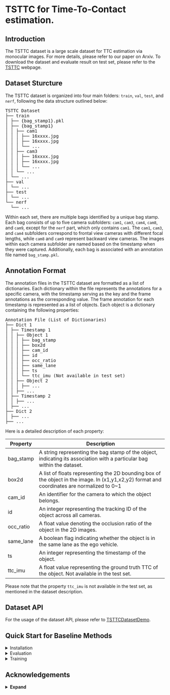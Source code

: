 # TSTTC for Time-To-Contact estimation.

## Introduction
The TSTTC dataset is a large scale dataset for TTC estimation via monocular images. For more details, please refer to our paper on Arxiv. To download the dataset and evaluate result on test set, please refer to the [TSTTC](https://open-dataset.tusen.ai/) webpage.

## Dataset Sturcture

The TSTTC dataset is organized into four main folders: `train`, `val`, `test`, and `nerf`, following the data structure outlined below:


<pre>
TSTTC Dataset
├── train
│ ├── {bag_stamp1}.pkl
│ ├── {bag_stamp1}
│ │ ├── cam1
│ │ │ ├── 16xxxx.jpg
│ │ │ ├── 16xxxx.jpg
│ │ │ └── ...
│ │ ├── cam3
│ │ │ ├── 16xxxx.jpg
│ │ │ ├── 16xxxx.jpg
│ │ │ └── ...
│ │ └── ...
│ └── ...
├── val
│ └── ...
├── test
│ └── ...
└── nerf
  └── ...
</pre>

Within each set, there are multiple bags identified by a unique bag stamp. Each bag consists of up to five camera subfolders: `cam1`, `cam3`, `cam4`, `cam8`, and `cam9`, except for the `nerf` part, which only contains `cam1`. The `cam1`, `cam3`, and `cam4` subfolders correspond to frontal view cameras with different focal lengths, while `cam8` and `cam9` represent backward view cameras. The images within each camera subfolder are named based on the timestamp when they were captured. Additionally, each bag is associated with an annotation file named `bag_stamp.pkl`.

## Annotation Format

The annotation files in the TSTTC dataset are formatted as a list of dictionaries. Each dictionary within the file represents the annotations for a specific camera, with the timestamp serving as the key and the frame annotations as the corresponding value. The frame annotation for each timestamp is represented as a list of objects. Each object is a dictionary containing the following properties:


<pre>
Annotation File (List of Dictionaries)
├── Dict 1
│ ├── Timestamp 1
│ │ ├── Object 1
│ │ │ ├── bag_stamp
│ │ │ ├── box2d
│ │ │ ├── cam_id
│ │ │ ├── id
│ │ │ ├── occ_ratio
│ │ │ ├── same_lane
│ │ │ ├── ts
│ │ │ └── ttc_imu (Not available in test set)
│ │ ├── Object 2
│ │ │ ├── ...
│ │ ├── ...
│ ├── Timestamp 2
│ │ ├── ...
│ ├── ...
├── Dict 2
│ ├── ...
├── ...
</pre>

Here is a detailed description of each property:

| Property        | Description                                                                                                                |
|-----------------|----------------------------------------------------------------------------------------------------------------------------|
| bag_stamp       | A string representing the bag stamp of the object, indicating its association with a particular bag within the dataset.    |
| box2d           | A list of floats representing the 2D bounding box of the object in the image. In (x1,y1,x2,y2) format and coordinates are normalized to 0~1 |
| cam_id          | An identifier for the camera to which the object belongs.                                                                 |
| id              | An integer representing the tracking ID of the object across all cameras.                                                |
| occ_ratio       | A float value denoting the occlusion ratio of the object in the 2D images.                                               |
| same_lane       | A boolean flag indicating whether the object is in the same lane as the ego vehicle.                                     |
| ts              | An integer representing the timestamp of the object.                                                                     |
| ttc_imu         | A float value representing the ground truth TTC of the object. Not available in the test set.         |

Please note that the property `ttc_imu` is not available in the test set, as mentioned in the dataset description. 


## Dataset API
For the usage of the dataset API, please refer to [TSTTCDatasetDemo](./data/TSTTCDatasetDemo.ipynb).

## Quick Start for Baseline Methods
<details>
<summary>Installation</summary>

Install TSTTC from source.
```shell
git clone git@github.com:YuHengsss/TSTTC.git
cd TSTTC
```

Create conda env.
```shell
conda create -n TSTTC python=3.7

conda activate TSTTC

pip install -r requirements.txt

cd cuda_ops

pip3 install -v -e .

cd ..
```
</details>


<details> 
<summary>Evaluation</summary>

### Evaluate the Pixel MSE.
```shell
python tools/eval_baseline.py --path [path_to_your_val_set]
```

### Evaluate the Deep Scale

Step1. Replace the valset_dir and valAnnoPath of the [exp_file](./exp/Deep_TTC.py) to the path of your own validation set 


Step2. Run the evaluation code
```shell
python tools/eval.py -f ./exp/Deep_TTC.py -c [path_to_your_weights] --path [path_to_your_val_set] -d 1 -b 8 --fp16 --box_level
```

</details>

<details>
<summary>Training</summary>
Step1. Replace the trainset_dir and trainAnnoPath of the [exp_file](./exp/Deep_TTC.py) to the path of your own training set

Step2. Run the training code
```shell
python tools/train.py -f ./exp/Deep_TTC.py -d 1 -b 8 --fp16 
```
</details>

## Acknowledgements
<details><summary> <b>Expand</b> </summary>

* [https://github.com/Megvii-BaseDetection/YOLOX](https://github.com/Megvii-BaseDetection/YOLOX)
</details>
